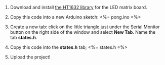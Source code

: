 1. Download and install [the HT1632 library](https://github.com/workshopweekend/HT1632/releases/download/v0.1/HT1632.zip) for the LED matrix board.

2. Copy this code into a new Arduino sketch:
   <%= pong.ino =%>

3. Create a new tab: click on the little triangle just under the Serial Monitor button on the right side of the window and select **New Tab**. Name the tab **states.h**.

4. Copy this code into the **states.h** tab;
   <%= states.h =%>

5. Upload the project!
